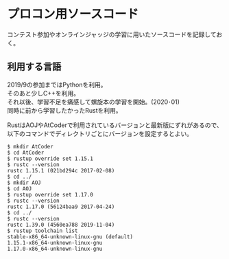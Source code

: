 # プロコン用ソースコード

コンテスト参加やオンラインジャッジの学習に用いたソースコードを記録しておく。

## 利用する言語
2019/9の参加まではPythonを利用。  
そのあと少しC++を利用。  
それ以後、学習不足を痛感して螺旋本の学習を開始。(2020･01)  
同時に前から学習したかったRustを利用。

RustはAOJやAtCoderで利用されているバージョンと最新版にずれがあるので、以下のコマンドでディレクトリごとにバージョンを設定するとよい。

```shell
$ mkdir AtCoder
$ cd AtCoder
$ rustup override set 1.15.1
$ rustc --version
rustc 1.15.1 (021bd294c 2017-02-08)
$ cd ../
$ mkdir AOJ
$ cd AOJ
$ rustup override set 1.17.0
$ rustc --version
rustc 1.17.0 (56124baa9 2017-04-24)
$ cd ../
$ rustc --version
rustc 1.39.0 (4560ea788 2019-11-04)
$ rustup toolchain list
stable-x86_64-unknown-linux-gnu (default)
1.15.1-x86_64-unknown-linux-gnu
1.17.0-x86_64-unknown-linux-gnu
```

